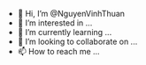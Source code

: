 - 👋 Hi, I’m @NguyenVinhThuan
- 👀 I’m interested in ...
- 🌱 I’m currently learning ...
- 💞️ I’m looking to collaborate on ...
- 📫 How to reach me ...

<!---
NguyenVinhThuan/NguyenVinhThuan is a ✨ special ✨ repository because its `README.md` (this file) appears on your GitHub profile.
You can click the Preview link to take a look at your changes.
--->
